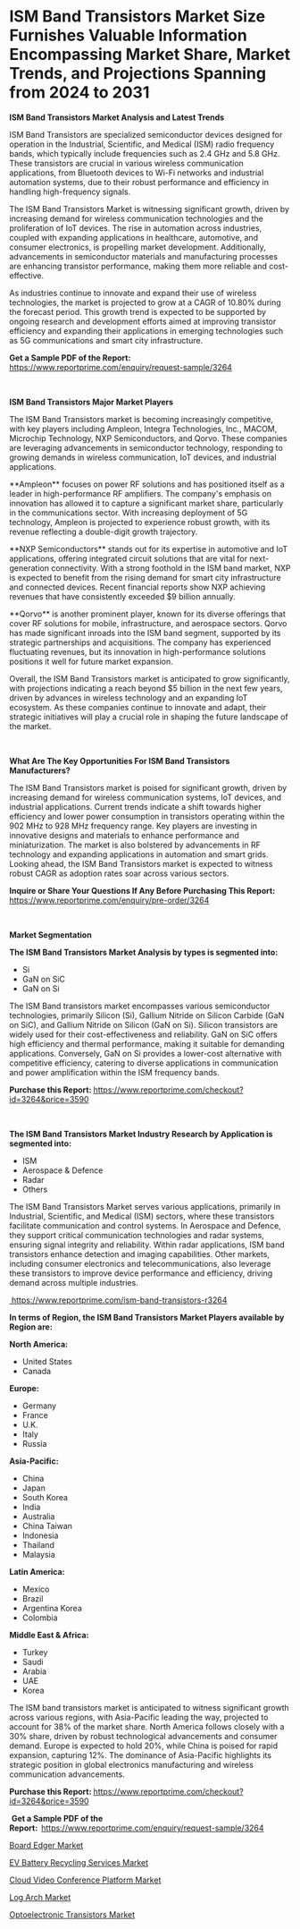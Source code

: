 <p><h1>ISM Band Transistors Market Size Furnishes Valuable Information Encompassing Market Share, Market Trends, and Projections Spanning from 2024 to 2031</h1></p><p><strong>ISM Band Transistors Market Analysis and Latest Trends</strong></p>
<p><p>ISM Band Transistors are specialized semiconductor devices designed for operation in the Industrial, Scientific, and Medical (ISM) radio frequency bands, which typically include frequencies such as 2.4 GHz and 5.8 GHz. These transistors are crucial in various wireless communication applications, from Bluetooth devices to Wi-Fi networks and industrial automation systems, due to their robust performance and efficiency in handling high-frequency signals.</p><p>The ISM Band Transistors Market is witnessing significant growth, driven by increasing demand for wireless communication technologies and the proliferation of IoT devices. The rise in automation across industries, coupled with expanding applications in healthcare, automotive, and consumer electronics, is propelling market development. Additionally, advancements in semiconductor materials and manufacturing processes are enhancing transistor performance, making them more reliable and cost-effective.</p><p>As industries continue to innovate and expand their use of wireless technologies, the market is projected to grow at a CAGR of 10.80% during the forecast period. This growth trend is expected to be supported by ongoing research and development efforts aimed at improving transistor efficiency and expanding their applications in emerging technologies such as 5G communications and smart city infrastructure.</p></p>
<p><strong>Get a Sample PDF of the Report:&nbsp;</strong> <a href="https://www.reportprime.com/enquiry/request-sample/3264?utm_campaign=1833&utm_medium=2&utm_source=Github&utm_content=ia&utm_term=27112024&utm_id=ism-band-transistors">https://www.reportprime.com/enquiry/request-sample/3264</a></p>
<p>&nbsp;</p>
<p><strong>ISM Band Transistors Major Market Players</strong></p>
<p><p>The ISM Band Transistors market is becoming increasingly competitive, with key players including Ampleon, Integra Technologies, Inc., MACOM, Microchip Technology, NXP Semiconductors, and Qorvo. These companies are leveraging advancements in semiconductor technology, responding to growing demands in wireless communication, IoT devices, and industrial applications.</p><p>**Ampleon** focuses on power RF solutions and has positioned itself as a leader in high-performance RF amplifiers. The company's emphasis on innovation has allowed it to capture a significant market share, particularly in the communications sector. With increasing deployment of 5G technology, Ampleon is projected to experience robust growth, with its revenue reflecting a double-digit growth trajectory.</p><p>**NXP Semiconductors** stands out for its expertise in automotive and IoT applications, offering integrated circuit solutions that are vital for next-generation connectivity. With a strong foothold in the ISM band market, NXP is expected to benefit from the rising demand for smart city infrastructure and connected devices. Recent financial reports show NXP achieving revenues that have consistently exceeded $9 billion annually.</p><p>**Qorvo** is another prominent player, known for its diverse offerings that cover RF solutions for mobile, infrastructure, and aerospace sectors. Qorvo has made significant inroads into the ISM band segment, supported by its strategic partnerships and acquisitions. The company has experienced fluctuating revenues, but its innovation in high-performance solutions positions it well for future market expansion.</p><p>Overall, the ISM Band Transistors market is anticipated to grow significantly, with projections indicating a reach beyond $5 billion in the next few years, driven by advances in wireless technology and an expanding IoT ecosystem. As these companies continue to innovate and adapt, their strategic initiatives will play a crucial role in shaping the future landscape of the market.</p></p>
<p>&nbsp;</p>
<p><strong>What Are The Key Opportunities For ISM Band Transistors Manufacturers?</strong></p>
<p><p>The ISM Band Transistors market is poised for significant growth, driven by increasing demand for wireless communication systems, IoT devices, and industrial applications. Current trends indicate a shift towards higher efficiency and lower power consumption in transistors operating within the 902 MHz to 928 MHz frequency range. Key players are investing in innovative designs and materials to enhance performance and miniaturization. The market is also bolstered by advancements in RF technology and expanding applications in automation and smart grids. Looking ahead, the ISM Band Transistors market is expected to witness robust CAGR as adoption rates soar across various sectors.</p></p>
<p><strong>Inquire or Share Your Questions If Any Before Purchasing This Report:</strong> <a href="https://www.reportprime.com/enquiry/pre-order/3264?utm_campaign=1833&utm_medium=2&utm_source=Github&utm_content=ia&utm_term=27112024&utm_id=ism-band-transistors">https://www.reportprime.com/enquiry/pre-order/3264</a></p>
<p>&nbsp;</p>
<p><strong>Market Segmentation</strong></p>
<p><strong>The ISM Band Transistors Market Analysis by types is segmented into:</strong></p>
<p><ul><li>Si</li><li>GaN on SiC</li><li>GaN on Si</li></ul></p>
<p><p>The ISM Band transistors market encompasses various semiconductor technologies, primarily Silicon (Si), Gallium Nitride on Silicon Carbide (GaN on SiC), and Gallium Nitride on Silicon (GaN on Si). Silicon transistors are widely used for their cost-effectiveness and reliability. GaN on SiC offers high efficiency and thermal performance, making it suitable for demanding applications. Conversely, GaN on Si provides a lower-cost alternative with competitive efficiency, catering to diverse applications in communication and power amplification within the ISM frequency bands.</p></p>
<p><strong>Purchase this Report:&nbsp;</strong><a href="https://www.reportprime.com/checkout?id=3264&price=3590&utm_campaign=1833&utm_medium=2&utm_source=Github&utm_content=ia&utm_term=27112024&utm_id=ism-band-transistors">https://www.reportprime.com/checkout?id=3264&price=3590</a></p>
<p>&nbsp;</p>
<p><strong>The ISM Band Transistors Market Industry Research by Application is segmented into:</strong></p>
<p><ul><li>ISM</li><li>Aerospace & Defence</li><li>Radar</li><li>Others</li></ul></p>
<p><p>The ISM Band Transistors Market serves various applications, primarily in Industrial, Scientific, and Medical (ISM) sectors, where these transistors facilitate communication and control systems. In Aerospace and Defence, they support critical communication technologies and radar systems, ensuring signal integrity and reliability. Within radar applications, ISM band transistors enhance detection and imaging capabilities. Other markets, including consumer electronics and telecommunications, also leverage these transistors to improve device performance and efficiency, driving demand across multiple industries.</p></p>
<p><a href="https://www.reportprime.com/ism-band-transistors-r3264?utm_campaign=1833&utm_medium=2&utm_source=Github&utm_content=ia&utm_term=27112024&utm_id=ism-band-transistors">&nbsp;https://www.reportprime.com/ism-band-transistors-r3264</a></p>
<p><strong>In terms of Region, the ISM Band Transistors Market Players available by Region are:</strong></p>
<p>
    <p> <strong> North America: </strong>
        <ul>
            <li>United States</li>
            <li>Canada</li>
        </ul>
        </p> 
    <p> <strong> Europe: </strong>
        <ul>
            <li>Germany</li>
            <li>France</li>
            <li>U.K.</li>
            <li>Italy</li>
            <li>Russia</li>
        </ul>
        </p> 
    <p> <strong> Asia-Pacific: </strong>
        <ul>
            <li>China</li>
            <li>Japan</li>
            <li>South Korea</li>
            <li>India</li>
            <li>Australia</li>
            <li>China Taiwan</li>
            <li>Indonesia</li>
            <li>Thailand</li>
            <li>Malaysia</li>
        </ul>
        </p> 
    <p> <strong> Latin America: </strong>
        <ul>
            <li>Mexico</li>
            <li>Brazil</li>
            <li>Argentina Korea</li>
            <li>Colombia</li>
        </ul>
        </p> 
    <p> <strong> Middle East & Africa: </strong>
        <ul>
            <li>Turkey</li>
            <li>Saudi</li>
            <li>Arabia</li>
            <li>UAE</li>
            <li>Korea</li>
        </ul>
    </p>
    </p>
<p><p>The ISM band transistors market is anticipated to witness significant growth across various regions, with Asia-Pacific leading the way, projected to account for 38% of the market share. North America follows closely with a 30% share, driven by robust technological advancements and consumer demand. Europe is expected to hold 20%, while China is poised for rapid expansion, capturing 12%. The dominance of Asia-Pacific highlights its strategic position in global electronics manufacturing and wireless communication advancements.</p></p>
<p><strong>Purchase this Report: </strong><a href="https://www.reportprime.com/checkout?id=3264&price=3590&utm_campaign=1833&utm_medium=2&utm_source=Github&utm_content=ia&utm_term=27112024&utm_id=ism-band-transistors">https://www.reportprime.com/checkout?id=3264&price=3590</a></p>
<p>&nbsp;<strong>Get a Sample PDF of the Report:&nbsp;&nbsp;</strong><a href="https://www.reportprime.com/enquiry/request-sample/3264?utm_campaign=1833&utm_medium=2&utm_source=Github&utm_content=ia&utm_term=27112024&utm_id=ism-band-transistors">https://www.reportprime.com/enquiry/request-sample/3264</a></p>
<p><strong></strong></p>
<p><p><a href="https://www.linkedin.com/pulse/future-forecasts-global-board-edger-market-show-143-cagr-from-byikc?utm_campaign=1833&utm_medium=2&utm_source=Github&utm_content=ia&utm_term=27112024&utm_id=ism-band-transistors">Board Edger Market</a></p><p><a href="https://issuu.com/reportprime-2/docs/ev-battery-recycling-services-marke_9c550a58da2493?utm_campaign=1833&utm_medium=2&utm_source=Github&utm_content=ia&utm_term=27112024&utm_id=ism-band-transistors">EV Battery Recycling Services Market</a></p><p><a href="https://issuu.com/reportprime-2/docs/cloud-video-conference-platform-mar_e6670961ff64c0?utm_campaign=1833&utm_medium=2&utm_source=Github&utm_content=ia&utm_term=27112024&utm_id=ism-band-transistors">Cloud Video Conference Platform Market</a></p><p><a href="https://www.linkedin.com/pulse/log-arch-market-global-regional-analysis-focus-region-country-level-0pgyc?utm_campaign=1833&utm_medium=2&utm_source=Github&utm_content=ia&utm_term=27112024&utm_id=ism-band-transistors">Log Arch Market</a></p><p><a href="https://github.com/FassouRP/Market-Research-Report-List-6/blob/main/optoelectronic-transistors-market.md?utm_campaign=1833&utm_medium=2&utm_source=Github&utm_content=ia&utm_term=27112024&utm_id=ism-band-transistors">Optoelectronic Transistors Market</a></p></p>